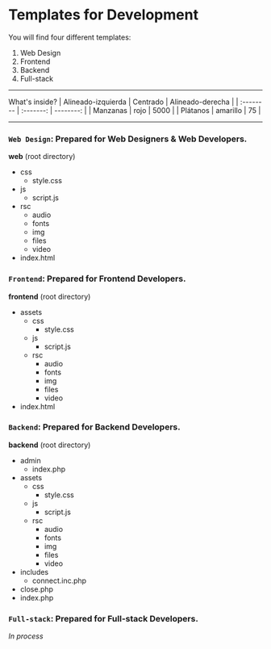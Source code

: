 Templates for Development
==========================

You will find four different templates:
  1. Web Design
  2. Frontend
  3. Backend
  4. Full-stack
  
------------------

What's inside?
| Alineado-izquierda | Centrado | Alineado-derecha |
| :-------- | :-------: | --------: |
| Manzanas | rojo | 5000 |
| Plátanos | amarillo | 75 |

------------------

### `Web Design`: Prepared for Web Designers & Web Developers.

   **web** (root directory)
   * css
     * style.css
   * js
     * script.js
   * rsc
     * audio
     * fonts
     * img
     * files
     * video
   * index.html
    
### `Frontend`: Prepared for Frontend Developers.

   **frontend** (root directory)
   * assets
     * css
       * style.css
     * js
       * script.js
     * rsc
       * audio
       * fonts
       * img
       * files
       * video
   * index.html

### `Backend`: Prepared for Backend Developers.

   **backend** (root directory)
   * admin
     * index.php
   * assets
     * css
       * style.css
     * js
       * script.js
     * rsc
       * audio
       * fonts
       * img
       * files
       * video
   * includes
     * connect.inc.php
   * close.php
   * index.php

### `Full-stack`: Prepared for Full-stack Developers.

   *In process*
